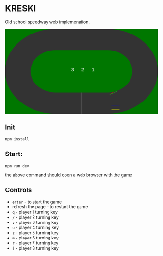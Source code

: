 # KRESKI

Old school speedway web implemenation.

![kreski speedway screenshot](./screenshot.png)

## Init

```
npm install
```

## Start:

```
npm run dev
```

the above command should open a web browser with the game

## Controls

- `enter` - to start the game
- refresh the page - to restart the game
- `q` - player 1 turning key
- `/` - player 2 turning key
- `v` - player 3 turning key
- `u` - player 4 turning key
- `z` - player 5 turning key
- `m` - player 6 turning key
- `r` - player 7 turning key
- `]` - player 8 turning key

